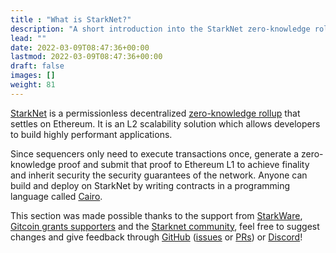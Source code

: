```yaml
---
title : "What is StarkNet?"
description: "A short introduction into the StarkNet zero-knowledge rollup"
lead: ""
date: 2022-03-09T08:47:36+00:00
lastmod: 2022-03-09T08:47:36+00:00
draft: false
images: []
weight: 81
---
```


[StarkNet](https://starkware.co/starknet/) is a permissionless decentralized [zero-knowledge rollup](https://mirror.xyz/brunny.eth/upIPESej7MjO2rFijwQyx8NBel845fIPV9J5G0Vn4cE#Layer-2-and-Proof-of-Stake) that settles on Ethereum. It is an L2 scalability solution which allows developers to build highly performant applications.

Since sequencers only need to execute transactions once, generate a zero-knowledge proof and submit that proof to Ethereum L1 to achieve finality and inherit security the security guarantees of the network. Anyone can build and deploy on StarkNet by writing contracts in a programming language called [Cairo](https://www.cairo-lang.org/).

This section was made possible thanks to the support from [StarkWare](https://starkware.co/), [Gitcoin grants supporters](https://gitcoin.co/grants/4975/devpillme-a-public-good-blockchain-development-gu) and the [Starknet community](https://discord.gg/7vbHfZKJ4m), feel free to suggest changes and give feedback through [GitHub](https://github.com/dcbuild3r/devpill.me) ([issues](https://github.com/dcbuild3r/devpill.me/issues) or [PRs](https://github.com/dcbuild3r/devpill.me/pulls)) or [Discord](https://discord.gg/A376gXnmht)!
